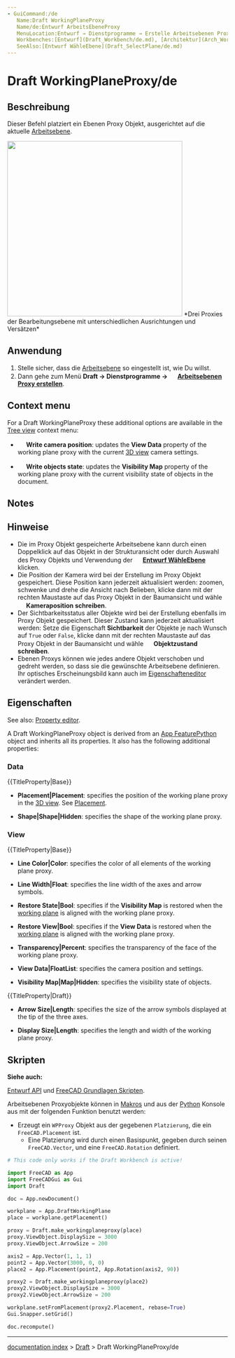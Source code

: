 ```yaml
---
- GuiCommand:/de
   Name:Draft WorkingPlaneProxy
   Name/de:Entwurf ArbeitsEbeneProxy
   MenuLocation:Entwurf → Dienstprogramme → Erstelle Arbeitsebenen Proxy
   Workbenches:[Entwurf](Draft_Workbench/de.md), [Architektur](Arch_Workbench/de.md)
   SeeAlso:[Entwurf WähleEbene](Draft_SelectPlane/de.md)
---
```


# Draft WorkingPlaneProxy/de


</div>

## Beschreibung


<div class="mw-translate-fuzzy">

Dieser Befehl platziert ein Ebenen Proxy Objekt, ausgerichtet auf die aktuelle [Arbeitsebene](Draft_SelectPlane/de.md).


</div>

<img alt="" src=images/Draft_WPProxy_example.png  style="width:400px;"> 
*Drei Proxies der Bearbeitungsebene mit unterschiedlichen Ausrichtungen und Versätzen*

## Anwendung


<div class="mw-translate-fuzzy">

1.  Stelle sicher, dass die [Arbeitsebene](Draft_SelectPlane/de.md) so eingestellt ist, wie Du willst.
2.  Dann gehe zum Menü **Draft → Dienstprogramme → <img src="images/Draft_WorkingPlaneProxy.svg" width=16px> [Arbeitsebenen Proxy erstellen](Draft_WorkingPlaneProxy/de.md)**.


</div>

## Context menu 

For a Draft WorkingPlaneProxy these additional options are available in the [Tree view](Tree_view.md) context menu:

-    **<img src="images/Draft_SelectPlane.svg" width=16px> Write camera position**: updates the **View Data** property of the working plane proxy with the current [3D view](3D_view.md) camera settings.

-    **<img src="images/Draft_SelectPlane.svg" width=16px> Write objects state**: updates the **Visibility Map** property of the working plane proxy with the current visibility state of objects in the document.

## Notes


<div class="mw-translate-fuzzy">

## Hinweise

-   Die im Proxy Objekt gespeicherte Arbeitsebene kann durch einen Doppelklick auf das Objekt in der Strukturansicht oder durch Auswahl des Proxy Objekts und Verwendung der **<img src="images/Draft_SelectPlane.svg" width=16px> [Entwurf WähleEbene](Draft_SelectPlane/de.md)** klicken.
-   Die Position der Kamera wird bei der Erstellung im Proxy Objekt gespeichert. Diese Position kann jederzeit aktualisiert werden: zoomen, schwenke und drehe die Ansicht nach Belieben, klicke dann mit der rechten Maustaste auf das Proxy Objekt in der Baumansicht und wähle **<img src="images/Draft_SelectPlane.svg" width=16px> Kameraposition schreiben**.
-   Der Sichtbarkeitsstatus aller Objekte wird bei der Erstellung ebenfalls im Proxy Objekt gespeichert. Dieser Zustand kann jederzeit aktualisiert werden: Setze die Eigenschaft **Sichtbarkeit** der Objekte je nach Wunsch auf `True` oder `False`, klicke dann mit der rechten Maustaste auf das Proxy Objekt in der Baumansicht und wähle **<img src="images/Draft_SelectPlane.svg" width=16px> Objektzustand schreiben**.
-   Ebenen Proxys können wie jedes andere Objekt verschoben und gedreht werden, so dass sie die gewünschte Arbeitsebene definieren. Ihr optisches Erscheinungsbild kann auch im [Eigenschafteneditor](Property_editor/de.md) verändert werden.


</div>

## Eigenschaften

See also: [Property editor](Property_editor.md).

A Draft WorkingPlaneProxy object is derived from an [App FeaturePython](App_FeaturePython.md) object and inherits all its properties. It also has the following additional properties:

### Data


{{TitleProperty|Base}}

-    **Placement|Placement**: specifies the position of the working plane proxy in the [3D view](3D_view.md). See [Placement](Placement.md).

-    **Shape|Shape|Hidden**: specifies the shape of the working plane proxy.

### View


{{TitleProperty|Base}}

-    **Line Color|Color**: specifies the color of all elements of the working plane proxy.

-    **Line Width|Float**: specifies the line width of the axes and arrow symbols.

-    **Restore State|Bool**: specifies if the **Visibility Map** is restored when the [working plane](Draft_SelectPlane.md) is aligned with the working plane proxy.

-    **Restore View|Bool**: specifies if the **View Data** is restored when the [working plane](Draft_SelectPlane.md) is aligned with the working plane proxy.

-    **Transparency|Percent**: specifies the transparency of the face of the working plane proxy.

-    **View Data|FloatList**: specifies the camera position and settings.

-    **Visibility Map|Map|Hidden**: specifies the visibility state of objects.


{{TitleProperty|Draft}}

-    **Arrow Size|Length**: specifies the size of the arrow symbols displayed at the tip of the three axes.

-    **Display Size|Length**: specifies the length and width of the working plane proxy.

## Skripten


<div class="mw-translate-fuzzy">


**Siehe auch:**

[Entwurf API](Draft_API/de.md) und [FreeCAD Grundlagen Skripten](FreeCAD_Scripting_Basics/de.md).


</div>


<div class="mw-translate-fuzzy">

Arbeitsebenen Proxyobjekte können in [Makros](Macros/de.md) und aus der [Python](Python/de.md) Konsole aus mit der folgenden Funktion benutzt werden:


</div>


<div class="mw-translate-fuzzy">

-   Erzeugt ein `WPProxy` Objekt aus der gegebenen `Platzierung`, die ein `FreeCAD.Placement` ist.
    -   Eine Platzierung wird durch einen Basispunkt, gegeben durch seinen `FreeCAD.Vector`, und eine `FreeCAD.Rotation` definiert.


</div>


```python
# This code only works if the Draft Workbench is active!

import FreeCAD as App
import FreeCADGui as Gui
import Draft

doc = App.newDocument()

workplane = App.DraftWorkingPlane
place = workplane.getPlacement()

proxy = Draft.make_workingplaneproxy(place)
proxy.ViewObject.DisplaySize = 3000
proxy.ViewObject.ArrowSize = 200

axis2 = App.Vector(1, 1, 1)
point2 = App.Vector(3000, 0, 0)
place2 = App.Placement(point2, App.Rotation(axis2, 90))

proxy2 = Draft.make_workingplaneproxy(place2)
proxy2.ViewObject.DisplaySize = 3000
proxy2.ViewObject.ArrowSize = 200

workplane.setFromPlacement(proxy2.Placement, rebase=True)
Gui.Snapper.setGrid()

doc.recompute()
```


<div class="mw-translate-fuzzy">





</div>

---
[documentation index](../README.md) > [Draft](Draft_Workbench.md) > Draft WorkingPlaneProxy/de
